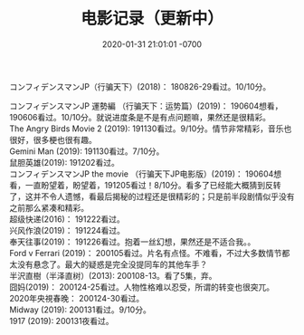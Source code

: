 ﻿---
layout: post
title:  "电影记录（更新中）"
date:   2020-01-31 21:01:01 -0700
categories: reviews
---
コンフィデンスマンJP（行骗天下）(2018)： 180826-29看过。10/10分。  
  
コンフィデンスマンJP 運勢編  （行骗天下：运势篇）(2019)： 190604想看，190606看过。10/10分。就说进度条是不是有点问题嘛，果然还是很精彩。   
The Angry Birds Movie 2 (2019): 191130看过。9/10分。情节非常精彩，音乐也很好，很多梗也很有趣。  
Gemini Man (2019): 191130看过。7/10分。  
鼠胆英雄(2019): 191202看过。   
コンフィデンスマンJP the movie （行骗天下JP电影版）(2019)： 190604想看，一直盼望着，盼望着，191205看过！8/10分。看多了已经能大概猜到反转了，这并不令人遗憾，看最后揭秘的过程还是很精彩的；只是前半段剧情似乎没有之前那么紧凑和精彩。  
超级快递(2016)： 191222看过。  
兴风作浪(2019)： 191224看过。  
奉天往事(2019)： 191226看过。抱着一丝幻想，果然还是不适合我。。  
Ford v Ferrari (2019)： 200105看过。片名有点怪。不难看，不过大多数情节都太没有悬念了。最大的疑惑是完全没提同车的其他车手？  
半沢直樹（半泽直树）(2013): 200108-13。看了5集，弃。  
囧妈(2019)： 200124-25看过。人物性格难以忍受，所谓的转变也很突兀。  
2020年央視春晚： 200124-30看过。  
Midway (2019): 200131看过。9/10分。  
1917 (2019): 200131夜看过。  